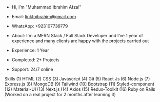 - Hi, I’m "Muhammad Ibrahim Afzal"
- Email: linktoibrahim@gmail.com
- WhatsApp: +923107739779

- About: I'm a MERN Stack / Full Stack Developer and I've 1 year of experience
          and many clients are happy with the projects carried out

- Experience: 1 Year
- Completed: 2+ Projects
- Support: 24/7 online

Skills 
(1) HTML
(2) CSS
(3) Javascript
(4) Git
(5) React Js
(6) Node.js
(7) Express.js
(8) MongoDB
(9) Tailwind
(10) Bootstrap
(11) Styled-component
(12) Material-UI
(13) Next.js
(14) Axios
(15) Redux-Toolkit
(16) Ruby on Rails (Worked on a real project for 2 months after learning it)
